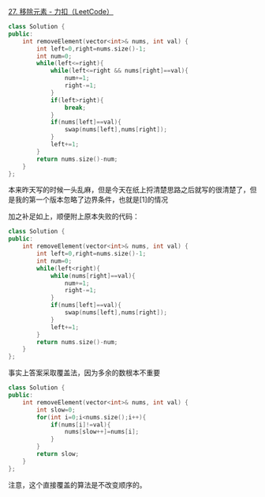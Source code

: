 [27. 移除元素 - 力扣（LeetCode）](https://leetcode.cn/problems/remove-element/description/)

```cpp
class Solution {
public:
    int removeElement(vector<int>& nums, int val) {
        int left=0,right=nums.size()-1;
        int num=0;
        while(left<=right){
            while(left<=right && nums[right]==val){
                num+=1;
                right-=1;
            }
            if(left>right){
                break;
            }
            if(nums[left]==val){
                swap(nums[left],nums[right]);
            }
            left+=1;
        }
        return nums.size()-num;
    }
};
```

本来昨天写的时候一头乱麻，但是今天在纸上捋清楚思路之后就写的很清楚了，但是我的第一个版本忽略了边界条件，也就是[1]的情况

加之补足如上，顺便附上原本失败的代码：

```cpp
class Solution {
public:
    int removeElement(vector<int>& nums, int val) {
        int left=0,right=nums.size()-1;
        int num=0;
        while(left<right){
            while(nums[right]==val){
                num+=1;
                right-=1;
            }
            if(nums[left]==val){
                swap(nums[left],nums[right]);
            }
            left+=1;
        }
        return nums.size()-num;
    }
};
```

事实上答案采取覆盖法，因为多余的数根本不重要

```cpp
class Solution {
public:
    int removeElement(vector<int>& nums, int val) {
        int slow=0;
        for(int i=0;i<nums.size();i++){
            if(nums[i]!=val){
                nums[slow++]=nums[i];
            }
        }
        return slow;
    }
};
```


注意，这个直接覆盖的算法是不改变顺序的。